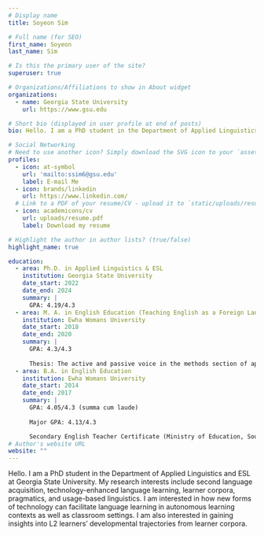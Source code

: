 ```yaml
---
# Display name
title: Soyeon Sim

# Full name (for SEO)
first_name: Soyeon
last_name: Sim

# Is this the primary user of the site?
superuser: true

# Organizations/Affiliations to show in About widget
organizations:
  - name: Georgia State University
    url: https://www.gsu.edu

# Short bio (displayed in user profile at end of posts)
bio: Hello. I am a PhD student in the Department of Applied Linguistics and ESL at Georgia State University. My research interests include second language acquisition, technology-enhanced language learning, learner corpora, pragmatics, and usage-based linguistics. I am interested in how new forms of technology can facilitate language learning in autonomous learning contexts as well as classroom settings. I am also interested in gaining insights into L2 learners’ developmental trajectories from learner corpora.

# Social Networking
# Need to use another icon? Simply download the SVG icon to your `assets/media/icons/` folder.
profiles:
  - icon: at-symbol
    url: 'mailto:ssim6@gsu.edu'
    label: E-mail Me
  - icon: brands/linkedin
    url: https://www.linkedin.com/
  # Link to a PDF of your resume/CV - upload it to `static/uploads/resume.pdf`
  - icon: academicons/cv
    url: uploads/resume.pdf
    label: Download my resume

# Highlight the author in author lists? (true/false)
highlight_name: true

education:
  - area: Ph.D. in Applied Linguistics & ESL
    institution: Georgia State University
    date_start: 2022
    date_end: 2024
    summary: |
      GPA: 4.19/4.3
  - area: M. A. in English Education (Teaching English as a Foreign Language)
    institution: Ewha Womans University
    date_start: 2018
    date_end: 2020
    summary: |
      GPA: 4.3/4.3
            
      Thesis: The active and passive voice in the methods section of applied linguistics research articles
  - area: B.A. in English Education
    institution: Ewha Womans University
    date_start: 2014
    date_end: 2017
    summary: |
      GPA: 4.05/4.3 (summa cum laude)
            
      Major GPA: 4.13/4.3

      Secondary English Teacher Certificate (Ministry of Education, South Korea)
# Author's website URL
website: ""
---
```


Hello. I am a PhD student in the Department of Applied Linguistics and ESL at Georgia State University. My research interests include second language acquisition, technology-enhanced language learning, learner corpora, pragmatics, and usage-based linguistics. I am interested in how new forms of technology can facilitate language learning in autonomous learning contexts as well as classroom settings. I am also interested in gaining insights into L2 learners’ developmental trajectories from learner corpora.
